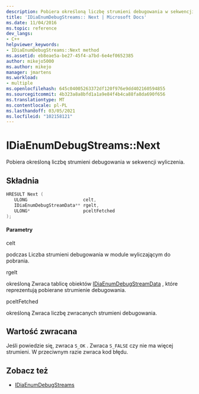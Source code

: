 ```yaml
---
description: Pobiera określoną liczbę strumieni debugowania w sekwencji wyliczenia.
title: 'IDiaEnumDebugStreams:: Next | Microsoft Docs'
ms.date: 11/04/2016
ms.topic: reference
dev_langs:
- C++
helpviewer_keywords:
- IDiaEnumDebugStreams::Next method
ms.assetid: eb8eae5a-be27-45f4-a7bd-6e4ef0652385
author: mikejo5000
ms.author: mikejo
manager: jmartens
ms.workload:
- multiple
ms.openlocfilehash: 645c04005263372df120f976e9dd402160594855
ms.sourcegitcommit: 4b323a8a8bfd1a1a9e84f4b4ca88fa8da690f656
ms.translationtype: MT
ms.contentlocale: pl-PL
ms.lasthandoff: 03/05/2021
ms.locfileid: "102158121"
---
```

# <a name="idiaenumdebugstreamsnext"></a>IDiaEnumDebugStreams::Next
Pobiera określoną liczbę strumieni debugowania w sekwencji wyliczenia.

## <a name="syntax"></a>Składnia

```C++
HRESULT Next ( 
   ULONG                     celt,
   IDiaEnumDebugStreamData** rgelt,
   ULONG*                    pceltFetched
);
```

#### <a name="parameters"></a>Parametry
 celt

podczas Liczba strumieni debugowania w module wyliczającym do pobrania.

 rgelt

określoną Zwraca tablicę obiektów [IDiaEnumDebugStreamData](../../debugger/debug-interface-access/idiaenumdebugstreamdata.md) , które reprezentują pobierane strumienie debugowania.

 pceltFetched

określoną Zwraca liczbę zwracanych strumieni debugowania.

## <a name="return-value"></a>Wartość zwracana
 Jeśli powiedzie się, zwraca `S_OK` . Zwraca `S_FALSE` czy nie ma więcej strumieni. W przeciwnym razie zwraca kod błędu.

## <a name="see-also"></a>Zobacz też
- [IDiaEnumDebugStreams](../../debugger/debug-interface-access/idiaenumdebugstreams.md)
